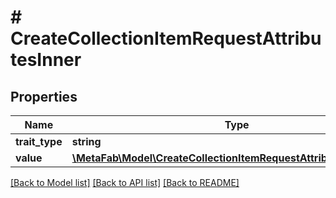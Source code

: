# # CreateCollectionItemRequestAttributesInner

## Properties

Name | Type | Description | Notes
------------ | ------------- | ------------- | -------------
**trait_type** | **string** |  |
**value** | [**\MetaFab\Model\CreateCollectionItemRequestAttributesInnerValue**](CreateCollectionItemRequestAttributesInnerValue.md) |  |

[[Back to Model list]](../../README.md#models) [[Back to API list]](../../README.md#endpoints) [[Back to README]](../../README.md)

